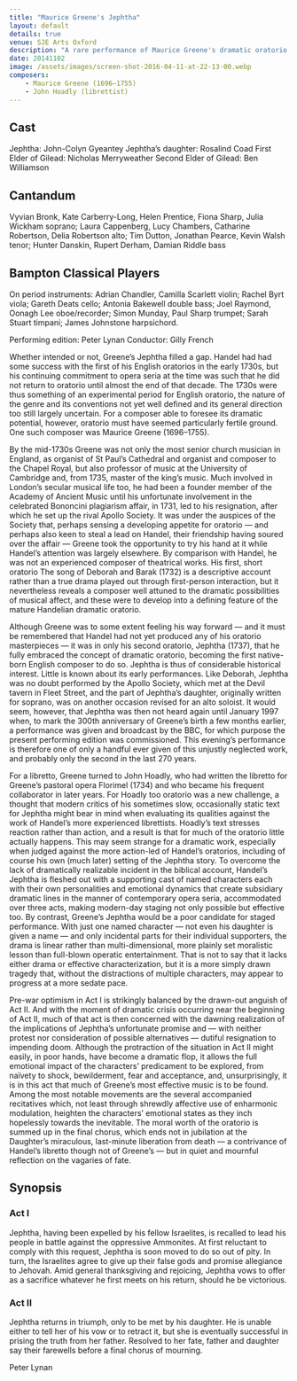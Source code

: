 ```yaml
---
title: "Maurice Greene's Jephtha"
layout: default
details: true
venue: SJE Arts Oxford
description: "A rare performance of Maurice Greene's dramatic oratorio Jephtha, exploring its historical context and emotional depth at SJE Arts Oxford."
date: 20141102
image: /assets/images/screen-shot-2016-04-11-at-22-13-00.webp
composers:
    - Maurice Greene (1696–1755)
    - John Hoadly (librettist)
---
```

## Cast 
Jephtha: John-Colyn Gyeantey
Jephtha’s daughter: Rosalind Coad
First Elder of Gilead: Nicholas Merryweather
Second Elder of Gilead: Ben Williamson

## Cantandum
Vyvian Bronk, Kate Carberry-Long, Helen Prentice, Fiona Sharp, Julia Wickham soprano; Laura Cappenberg, Lucy Chambers, Catharine Robertson, Delia Robertson alto; Tim Dutton, Jonathan Pearce, Kevin Walsh tenor; Hunter Danskin, Rupert Derham, Damian Riddle bass

## Bampton Classical Players
On period instruments: Adrian Chandler, Camilla Scarlett violin; Rachel Byrt viola; Gareth Deats cello; Antonia Bakewell double bass; Joel Raymond, Oonagh Lee oboe/recorder; Simon Munday, Paul Sharp trumpet; Sarah Stuart timpani; James Johnstone harpsichord.

Performing edition: Peter Lynan
Conductor: Gilly French

Whether intended or not, Greene’s Jephtha filled a gap. Handel had had some success with the first of his English oratorios in the early 1730s, but his continuing commitment to opera seria at the time was such that he did not return to oratorio until almost the end of that decade. The 1730s were thus something of an experimental period for English oratorio, the nature of the genre and its conventions not yet well defined and its general direction too still largely uncertain. For a composer able to foresee its dramatic potential, however, oratorio must have seemed particularly fertile ground. One such composer was Maurice Greene (1696–1755).

By the mid-1730s Greene was not only the most senior church musician in England, as organist of St Paul’s Cathedral and organist and composer to the Chapel Royal, but also professor of music at the University of Cambridge and, from 1735, master of the king’s music. Much involved in London’s secular musical life too, he had been a founder member of the Academy of Ancient Music until his unfortunate involvement in the celebrated Bononcini plagiarism affair, in 1731, led to his resignation, after which he set up the rival Apollo Society. It was under the auspices of the Society that, perhaps sensing a developing appetite for oratorio — and perhaps also keen to steal a lead on Handel, their friendship having soured over the affair — Greene took the opportunity to try his hand at it while Handel’s attention was largely elsewhere. By comparison with Handel, he was not an experienced composer of theatrical works. His first, short oratorio The song of Deborah and Barak (1732) is a descriptive account rather than a true drama played out through first-person interaction, but it nevertheless reveals a composer well attuned to the dramatic possibilities of musical affect, and these were to develop into a defining feature of the mature Handelian dramatic oratorio.

Although Greene was to some extent feeling his way forward — and it must be remembered that Handel had not yet produced any of his oratorio masterpieces — it was in only his second oratorio, Jephtha (1737), that he fully embraced the concept of dramatic oratorio, becoming the first native-born English composer to do so. Jephtha is thus of considerable historical interest. Little is known about its early performances. Like Deborah, Jephtha was no doubt performed by the Apollo Society, which met at the Devil tavern in Fleet Street, and the part of Jephtha’s daughter, originally written for soprano, was on another occasion revised for an alto soloist. It would seem, however, that Jephtha was then not heard again until January 1997 when, to mark the 300th anniversary of Greene’s birth a few months earlier, a performance was given and broadcast by the BBC, for which purpose the present performing edition was commissioned. This evening’s performance is therefore one of only a handful ever given of this unjustly neglected work, and probably only the second in the last 270 years.

For a libretto, Greene turned to John Hoadly, who had written the libretto for Greene’s pastoral opera Florimel (1734) and who became his frequent collaborator in later years. For Hoadly too oratorio was a new challenge, a thought that modern critics of his sometimes slow, occasionally static text for Jephtha might bear in mind when evaluating its qualities against the work of Handel’s more experienced librettists. Hoadly’s text stresses reaction rather than action, and a result is that for much of the oratorio little actually happens. This may seem strange for a dramatic work, especially when judged against the more action-led of Handel’s oratorios, including of course his own (much later) setting of the Jephtha story. To overcome the lack of dramatically realizable incident in the biblical account, Handel’s Jephtha is fleshed out with a supporting cast of named characters each with their own personalities and emotional dynamics that create subsidiary dramatic lines in the manner of contemporary opera seria, accommodated over three acts, making modern-day staging not only possible but effective too. By contrast, Greene’s Jephtha would be a poor candidate for staged performance. With just one named character — not even his daughter is given a name — and only incidental parts for their individual supporters, the drama is linear rather than multi-dimensional, more plainly set moralistic lesson than full-blown operatic entertainment. That is not to say that it lacks either drama or effective characterization, but it is a more simply drawn tragedy that, without the distractions of multiple characters, may appear to progress at a more sedate pace.

Pre-war optimism in Act I is strikingly balanced by the drawn-out anguish of Act II. And with the moment of dramatic crisis occurring near the beginning of Act II, much of that act is then concerned with the dawning realization of the implications of Jephtha’s unfortunate promise and — with neither protest nor consideration of possible alternatives — dutiful resignation to impending doom. Although the protraction of the situation in Act II might easily, in poor hands, have become a dramatic flop, it allows the full emotional impact of the characters’ predicament to be explored, from naïvety to shock, bewilderment, fear and acceptance, and, unsurprisingly, it is in this act that much of Greene’s most effective music is to be found. Among the most notable movements are the several accompanied recitatives which, not least through shrewdly affective use of enharmonic modulation, heighten the characters’ emotional states as they inch hopelessly towards the inevitable. The moral worth of the oratorio is summed up in the final chorus, which ends not in jubilation at the Daughter’s miraculous, last-minute liberation from death — a contrivance of Handel’s libretto though not of Greene’s — but in quiet and mournful reflection on the vagaries of fate.

## Synopsis

### Act I
Jephtha, having been expelled by his fellow Israelites, is recalled to lead his people in battle against the oppressive Ammonites. At first reluctant to comply with this request, Jephtha is soon moved to do so out of pity. In turn, the Israelites agree to give up their false gods and promise allegiance to Jehovah. Amid general thanksgiving and rejoicing, Jephtha vows to offer as a sacrifice whatever he first meets on his return, should he be victorious.

### Act II
Jephtha returns in triumph, only to be met by his daughter. He is unable either to tell her of his vow or to retract it, but she is eventually successful in prising the truth from her father. Resolved to her fate, father and daughter say their farewells before a final chorus of mourning.

Peter Lynan